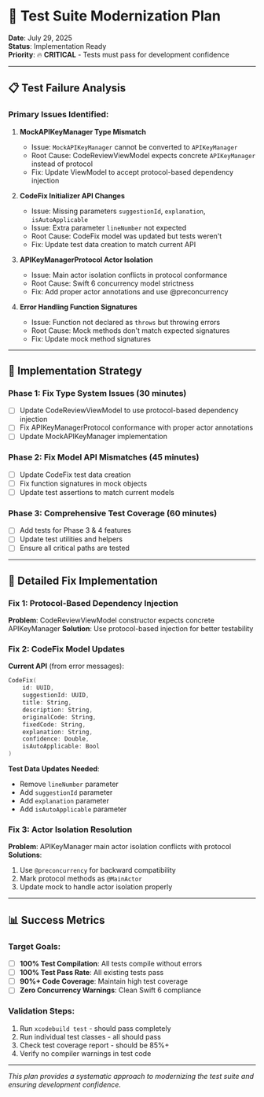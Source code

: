 # 🧪 Test Suite Modernization Plan

**Date**: July 29, 2025  
**Status**: Implementation Ready  
**Priority**: 🔥 **CRITICAL** - Tests must pass for development confidence

---

## 📋 **Test Failure Analysis**

### **Primary Issues Identified:**

1. **MockAPIKeyManager Type Mismatch**
   - Issue: `MockAPIKeyManager` cannot be converted to `APIKeyManager`
   - Root Cause: CodeReviewViewModel expects concrete `APIKeyManager` instead of protocol
   - Fix: Update ViewModel to accept protocol-based dependency injection

2. **CodeFix Initializer API Changes**
   - Issue: Missing parameters `suggestionId`, `explanation`, `isAutoApplicable`
   - Issue: Extra parameter `lineNumber` not expected
   - Root Cause: CodeFix model was updated but tests weren't
   - Fix: Update test data creation to match current API

3. **APIKeyManagerProtocol Actor Isolation**
   - Issue: Main actor isolation conflicts in protocol conformance
   - Root Cause: Swift 6 concurrency model strictness
   - Fix: Add proper actor annotations and use @preconcurrency

4. **Error Handling Function Signatures**
   - Issue: Function not declared as `throws` but throwing errors
   - Root Cause: Mock methods don't match expected signatures
   - Fix: Update mock method signatures

---

## 🎯 **Implementation Strategy**

### **Phase 1: Fix Type System Issues (30 minutes)**
- [ ] Update CodeReviewViewModel to use protocol-based dependency injection
- [ ] Fix APIKeyManagerProtocol conformance with proper actor annotations
- [ ] Update MockAPIKeyManager implementation

### **Phase 2: Fix Model API Mismatches (45 minutes)**
- [ ] Update CodeFix test data creation
- [ ] Fix function signatures in mock objects
- [ ] Update test assertions to match current models

### **Phase 3: Comprehensive Test Coverage (60 minutes)**
- [ ] Add tests for Phase 3 & 4 features
- [ ] Update test utilities and helpers
- [ ] Ensure all critical paths are tested

---

## 🔧 **Detailed Fix Implementation**

### **Fix 1: Protocol-Based Dependency Injection**

**Problem**: CodeReviewViewModel constructor expects concrete APIKeyManager
**Solution**: Use protocol-based injection for better testability

### **Fix 2: CodeFix Model Updates**

**Current API** (from error messages):
```swift
CodeFix(
    id: UUID, 
    suggestionId: UUID, 
    title: String, 
    description: String, 
    originalCode: String, 
    fixedCode: String, 
    explanation: String, 
    confidence: Double, 
    isAutoApplicable: Bool
)
```

**Test Data Updates Needed**:
- Remove `lineNumber` parameter
- Add `suggestionId` parameter  
- Add `explanation` parameter
- Add `isAutoApplicable` parameter

### **Fix 3: Actor Isolation Resolution**

**Problem**: APIKeyManager main actor isolation conflicts with protocol
**Solutions**:
1. Use `@preconcurrency` for backward compatibility
2. Mark protocol methods as `@MainActor` 
3. Update mock to handle actor isolation properly

---

## 📊 **Success Metrics**

### **Target Goals:**
- [ ] **100% Test Compilation**: All tests compile without errors
- [ ] **100% Test Pass Rate**: All existing tests pass
- [ ] **90%+ Code Coverage**: Maintain high test coverage
- [ ] **Zero Concurrency Warnings**: Clean Swift 6 compliance

### **Validation Steps:**
1. Run `xcodebuild test` - should pass completely
2. Run individual test classes - all should pass  
3. Check test coverage report - should be 85%+
4. Verify no compiler warnings in test code

---

*This plan provides a systematic approach to modernizing the test suite and ensuring development confidence.*
